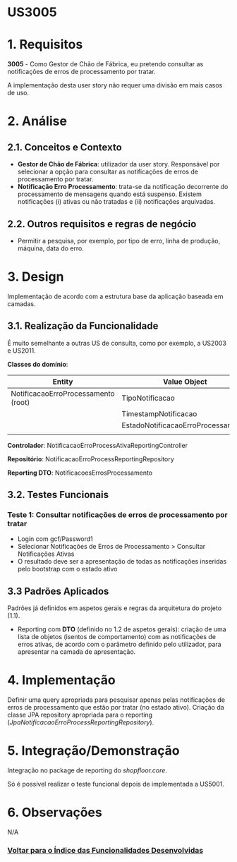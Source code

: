 **US3005**
=======================================

# 1. Requisitos

**3005** - Como Gestor de Chão de Fábrica, eu pretendo consultar as notificações de erros de processamento por tratar.

A implementação desta user story não requer uma divisão em mais casos de uso.

# 2. Análise

## 2.1. Conceitos e Contexto

* **Gestor de Chão de Fábrica**: utilizador da user story. Responsável por selecionar a opção para consultar as notificações de erros de processamento por tratar.
* **Notificação Erro Processamento**: trata-se da notificação decorrente do processamento de mensagens quando está suspenso. Existem notificações (i) ativas ou não tratadas e (ii) notificações arquivadas.

## 2.2. Outros requisitos e regras de negócio

* Permitir a pesquisa, por exemplo, por tipo de erro, linha de produção, máquina, data do erro.

# 3. Design

Implementação de acordo com a estrutura base da aplicação baseada em camadas.

## 3.1. Realização da Funcionalidade

É muito semelhante a outras US de consulta, como por exemplo, a US2003 e US2011.

**Classes do domínio**:

| **Entity** | **Value Object** |
|---------|---------|
| NotificacaoErroProcessamento (root) | TipoNotificacao |
|  | TimestampNotificacao |
|  | EstadoNotificacaoErroProcessamento |
|  | |

**Controlador**: NotificacaoErroProcessAtivaReportingController

**Repositório**: NotificacaoErroProcessReportingRepository

**Reporting DTO**: NotificacoesErrosProcessamento

## 3.2. Testes Funcionais

### **Teste 1:** Consultar notificações de erros de processamento por tratar

- Login com gcf/Password1
- Selecionar Notificações de Erros de Processamento > Consultar Notificações Ativas
- O resultado deve ser a apresentação de todas as notificações inseridas pelo bootstrap com o estado ativo

## 3.3 Padrões Aplicados

Padrões já definidos em aspetos gerais e regras da arquitetura do projeto (1.1).

* Reporting com **DTO** (definido no 1.2 de aspetos gerais): criação de uma lista de objetos (isentos de comportamento) com as notificações de erros ativas, de acordo com o parâmetro definido pelo utilizador, para apresentar na camada de apresentação.

# 4. Implementação

Definir uma query apropriada para pesquisar apenas pelas notificações de erros de processamento que estão por tratar (no estado ativo). Criação da classe JPA repository apropriada para o reporting (_JpaNotificacaoErroProcessReportingRepository_).

# 5. Integração/Demonstração

Integração no package de reporting do _shopfloor.core_.

Só é possível realizar o teste funcional depois de implementada a US5001.

# 6. Observações

N/A

### [**Voltar para o Índice das Funcionalidades Desenvolvidas**](../ListaFuncionalidades.md)
